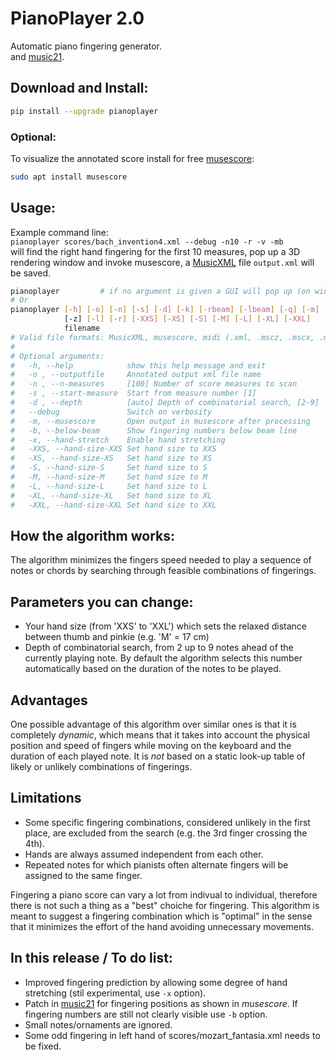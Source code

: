 # PianoPlayer 2.0
Automatic piano fingering generator. <br />
and [music21](http://web.mit.edu/music21).<br />

## Download and Install:
```bash
pip install --upgrade pianoplayer
```

### Optional:
To visualize the annotated score install for free [musescore](https://musescore.org/it/download):
```bash
sudo apt install musescore
```

## Usage: 
Example command line:<br />
`pianoplayer scores/bach_invention4.xml --debug -n10 -r -v -mb`<br />
will find the right hand fingering for the first 10 measures, 
pop up a 3D rendering window and invoke musescore, 
a [MusicXML](https://en.wikipedia.org/wiki/MusicXML)
file `output.xml` will be saved.<br />

```bash
pianoplayer         # if no argument is given a GUI will pop up (on windows try `python pianoplayer.py`)
# Or
pianoplayer [-h] [-o] [-n] [-s] [-d] [-k] [-rbeam] [-lbeam] [-q] [-m] [-v] [--vtk-speed] 
            [-z] [-l] [-r] [-XXS] [-XS] [-S] [-M] [-L] [-XL] [-XXL]
            filename
# Valid file formats: MusicXML, musescore, midi (.xml, .mscz, .mscx, .mid)
#
# Optional arguments:
#   -h, --help            show this help message and exit
#   -o , --outputfile     Annotated output xml file name
#   -n , --n-measures     [100] Number of score measures to scan
#   -s , --start-measure  Start from measure number [1]
#   -d , --depth          [auto] Depth of combinatorial search, [2-9]
#   --debug               Switch on verbosity
#   -m, --musescore       Open output in musescore after processing
#   -b, --below-beam      Show fingering numbers below beam line
#   -x, --hand-stretch    Enable hand stretching
#   -XXS, --hand-size-XXS Set hand size to XXS
#   -XS, --hand-size-XS   Set hand size to XS
#   -S, --hand-size-S     Set hand size to S
#   -M, --hand-size-M     Set hand size to M
#   -L, --hand-size-L     Set hand size to L
#   -XL, --hand-size-XL   Set hand size to XL
#   -XXL, --hand-size-XXL Set hand size to XXL
```


## How the algorithm works:
The algorithm minimizes the fingers speed needed to play a sequence of notes or chords by searching 
through feasible combinations of fingerings. 

## Parameters you can change:
- Your hand size (from 'XXS' to 'XXL') which sets the relaxed distance between thumb and pinkie (e.g. 'M' = 17 cm)
- Depth of combinatorial search, from 2 up to 9 notes ahead of the currently playing note. By
default the algorithm selects this number automatically based on the duration of the notes to be played.

## Advantages
One possible advantage of this algorithm over similar ones is that it is completely *dynamic*, 
which means that it 
takes into account the physical position and speed of fingers while moving on the keyboard 
and the duration of each played note. 
It is *not* based on a static look-up table of likely or unlikely combinations of fingerings.

## Limitations
- Some specific fingering combinations, considered unlikely in the first place, are excluded from the 
search (e.g. the 3rd finger crossing the 4th). 
- Hands are always assumed independent from each other.
- Repeated notes for which pianists often alternate fingers will be assigned to the same finger.


Fingering a piano score can vary a lot from indivual to individual, therefore there is not such 
a thing as a "best" choiche for fingering. 
This algorithm is meant to suggest a fingering combination which is "optimal" in the sense that it
minimizes the effort of the hand avoiding unnecessary movements. 

## In this release / To do list:
- Improved fingering prediction by allowing some degree of hand stretching (stil experimental, use `-x` option).
- Patch in [music21](http://web.mit.edu/music21) for fingering positions as shown in *musescore*. 
If fingering numbers are still not clearly visible use `-b` option.
- Small notes/ornaments are ignored.
- Some odd fingering in left hand of scores/mozart_fantasia.xml needs to be fixed.


